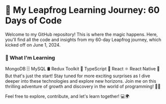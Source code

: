 
# 🚀 My Leapfrog Learning Journey: 60 Days of Code
Welcome to my GitHub repository! This is where the magic happens. Here, you'll find all the code and insights from my 60-day Leapfrog journey, which kicked off on June 1, 2024.

### 🌟 What I'm Learning
MongoDB 🗄️
MySQL 🛢️
Redux Toolkit 🔧
TypeScript 📘
React ⚛️
React Native 📱
But that's just the start! Stay tuned for more exciting surprises as I dive deeper into these technologies and explore new horizons. Join me on this thrilling adventure of growth and discovery in the world of programming! 🚀✨

Feel free to explore, contribute, and let's learn together! 💻🌍
